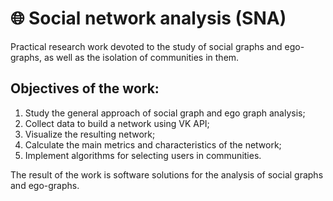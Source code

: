 # 🌐 Social network analysis (SNA)

Practical research work devoted to the study of social graphs and ego-graphs, as well as the isolation of communities in them.

## Objectives of the work:
1. Study the general approach of social graph and ego graph analysis;
2. Collect data to build a network using VK API;
3. Visualize the resulting network;
4. Calculate the main metrics and characteristics of the network;
5. Implement algorithms for selecting users in communities.

The result of the work is software solutions for the analysis of social graphs and ego-graphs.
